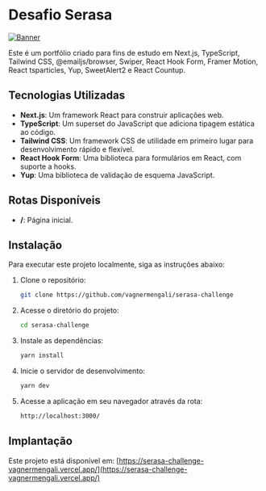 # Desafio Serasa

[![Banner](https://vercel.com/_next/image?url=%2Fapi%2Fscreenshot%3Fdark%3D1%26deploymentId%3Ddpl_JE8916PvC4VdHq4245L4QzQ6PkED%26teamId%3Dvagnermengali%26withStatus%3D1&w=640&q=75&dpl=dpl_6Mm9AZy2cSdaqsSX7cTb3ZrP6y7f)](https://serasa-challenge-vagnermengali.vercel.app/)

Este é um portfólio criado para fins de estudo em Next.js, TypeScript, Tailwind CSS, @emailjs/browser, Swiper, React Hook Form, Framer Motion, React tsparticles, Yup, SweetAlert2 e React Countup.

## Tecnologias Utilizadas

- **Next.js**: Um framework React para construir aplicações web.
- **TypeScript**: Um superset do JavaScript que adiciona tipagem estática ao código.
- **Tailwind CSS**: Um framework CSS de utilidade em primeiro lugar para desenvolvimento rápido e flexível.
- **React Hook Form**: Uma biblioteca para formulários em React, com suporte a hooks.
- **Yup**: Uma biblioteca de validação de esquema JavaScript.

## Rotas Disponíveis

- **/**: Página inicial.

## Instalação

Para executar este projeto localmente, siga as instruções abaixo:

1. Clone o repositório:

   ```bash
   git clone https://github.com/vagnermengali/serasa-challenge

2. Acesse o diretório do projeto:

   ```bash
   cd serasa-challenge

3. Instale as dependências:

   ```bash
   yarn install

4. Inicie o servidor de desenvolvimento:

   ```bash
   yarn dev

5. Acesse a aplicação em seu navegador através da rota:

   ```bash
   http://localhost:3000/

## Implantação

Este projeto está disponível em: [https://serasa-challenge-vagnermengali.vercel.app/](https://serasa-challenge-vagnermengali.vercel.app/)
